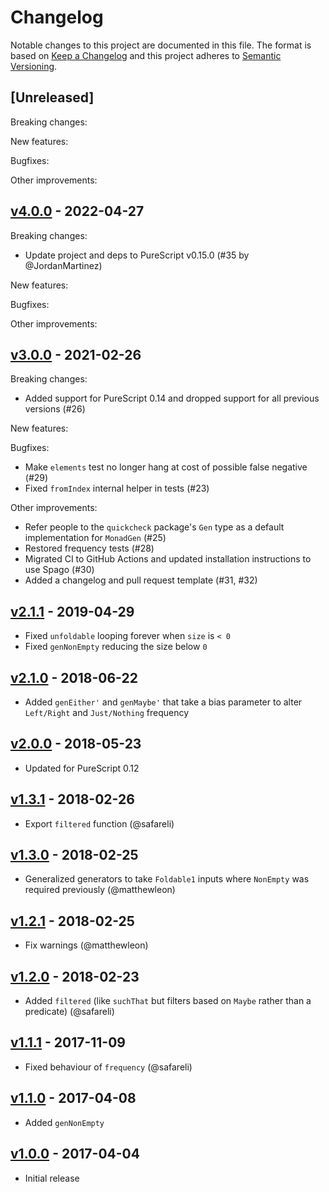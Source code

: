 # Changelog

Notable changes to this project are documented in this file. The format is based on [Keep a Changelog](https://keepachangelog.com/en/1.0.0/) and this project adheres to [Semantic Versioning](https://semver.org/spec/v2.0.0.html).

## [Unreleased]

Breaking changes:

New features:

Bugfixes:

Other improvements:

## [v4.0.0](https://github.com/purescript/purescript-gen/releases/tag/v4.0.0) - 2022-04-27

Breaking changes:
- Update project and deps to PureScript v0.15.0 (#35 by @JordanMartinez)

New features:

Bugfixes:

Other improvements:

## [v3.0.0](https://github.com/purescript/purescript-gen/releases/tag/v3.0.0) - 2021-02-26

Breaking changes:
- Added support for PureScript 0.14 and dropped support for all previous versions (#26)

New features:

Bugfixes:
- Make `elements` test no longer hang at cost of possible false negative (#29)
- Fixed `fromIndex` internal helper in tests (#23)

Other improvements:
- Refer people to the `quickcheck` package's `Gen` type as a default implementation for `MonadGen` (#25)
- Restored frequency tests (#28)
- Migrated CI to GitHub Actions and updated installation instructions to use Spago (#30)
- Added a changelog and pull request template (#31, #32)

## [v2.1.1](https://github.com/purescript/purescript-gen/releases/tag/v2.1.1) - 2019-04-29

- Fixed `unfoldable` looping forever when `size` is `< 0`
- Fixed `genNonEmpty` reducing the size below `0`

## [v2.1.0](https://github.com/purescript/purescript-gen/releases/tag/v2.1.0) - 2018-06-22

- Added `genEither'` and `genMaybe'` that take a bias parameter to alter `Left/Right` and `Just/Nothing` frequency

## [v2.0.0](https://github.com/purescript/purescript-gen/releases/tag/v2.0.0) - 2018-05-23

- Updated for PureScript 0.12

## [v1.3.1](https://github.com/purescript/purescript-gen/releases/tag/v1.3.1) - 2018-02-26

- Export `filtered` function (@safareli)

## [v1.3.0](https://github.com/purescript/purescript-gen/releases/tag/v1.3.0) - 2018-02-25

- Generalized generators to take `Foldable1` inputs where `NonEmpty` was required previously (@matthewleon)

## [v1.2.1](https://github.com/purescript/purescript-gen/releases/tag/v1.2.1) - 2018-02-25

- Fix warnings (@matthewleon)

## [v1.2.0](https://github.com/purescript/purescript-gen/releases/tag/v1.2.0) - 2018-02-23

- Added `filtered` (like `suchThat` but filters based on `Maybe` rather than a predicate) (@safareli)

## [v1.1.1](https://github.com/purescript/purescript-gen/releases/tag/v1.1.1) - 2017-11-09

- Fixed behaviour of `frequency` (@safareli)

## [v1.1.0](https://github.com/purescript/purescript-gen/releases/tag/v1.1.0) - 2017-04-08

- Added `genNonEmpty`

## [v1.0.0](https://github.com/purescript/purescript-gen/releases/tag/v1.0.0) - 2017-04-04

- Initial release
